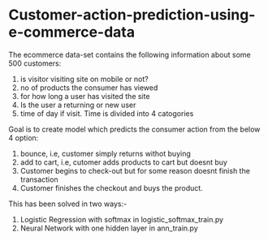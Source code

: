  # Customer-action-prediction-using-e-commerce-data

The ecommerce data-set contains the following information about some 500 customers: 
1. is visitor visiting site on mobile  or not? 
2. no of products the consumer has viewed 
3. for how long a user has visited the site 
4. Is the user a returning or new user 
5. time of day if visit. Time is divided into 4 catogories 

Goal is to create model which predicts the consumer action from the below 4 option: 
1. bounce, i.e, customer simply returns withot buying 
2. add to cart, i.e, cutomer adds products to cart but doesnt buy 
3. Customer begins to check-out but for some reason doesnt finish the transaction 
4. Customer finishes the checkout and buys the product. 

This has been solved in two ways:- 
1. Logistic Regression with softmax in logistic_softmax_train.py
2. Neural Network with one hidden layer in ann_train.py

